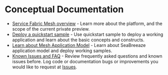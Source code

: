 # Conceptual Documentation

* [Service Fabric Mesh overview](../../README.md) - Learn more about the platform, and the scope of the current private preview.
* [Deploy a quickstart sample](./application-deployment-quickstart.md) - Use quickstart sample to deploy a working application and learn about the basic concepts and constructs.
* [Learn about Mesh Application Model](./appmodel-overview.md) - Learn about SeaBreeaze application model and deploy working samples.
* [Known Issues and FAQ](./FAQ-and-KnownIssues.md) - Review frequently asked questions and known issues before. Log code or documentation bugs or improvements you would like to request at [Issues](https://github.com/Azure/seabreeze-preview-pr/issues).

